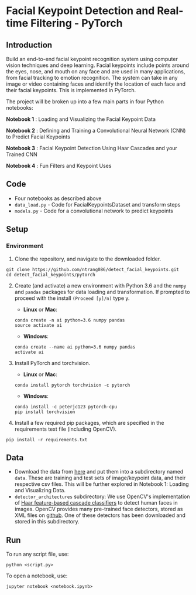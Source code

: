 # Facial Keypoint Detection and Real-time Filtering - PyTorch

## Introduction

Build an end-to-end facial keypoint recognition system using computer vision techniques and deep learning. Facial keypoints include points around the eyes, nose, and mouth on any face and are used in many applications, from facial tracking to emotion recognition. The system can take in any image or video containing faces and identify the location of each face and their facial keypoints. This is implemented in PyTorch.

The project will be broken up into a few main parts in four Python notebooks:

__Notebook 1__ : Loading and Visualizing the Facial Keypoint Data

__Notebook 2__ : Defining and Training a Convolutional Neural Network (CNN) to Predict Facial Keypoints

__Notebook 3__ : Facial Keypoint Detection Using Haar Cascades and your Trained CNN

__Notebook 4__ : Fun Filters and Keypoint Uses

## Code

* Four notebooks as described above
* `data_load.py` - Code for FacialKeypointsDataset and transform steps
* `models.py` - Code for a convolutional network to predict keypoints

## Setup

### Environment

1. Clone the repository, and navigate to the downloaded folder.

```
git clone https://github.com/ntrang086/detect_facial_keypoints.git
cd detect_facial_keypoints/pytorch
```

2. Create (and activate) a new environment with Python 3.6 and the `numpy` and `pandas` packages for data loading and transformation. If prompted to proceed with the install `(Proceed [y]/n)` type y.

	- __Linux__ or __Mac__: 
	```
	conda create -n ai python=3.6 numpy pandas
	source activate ai
	```
	- __Windows__: 
	```
	conda create --name ai python=3.6 numpy pandas
	activate ai
	```
	
3. Install PyTorch and torchvision.
	
	- __Linux__ or __Mac__: 
	```
	conda install pytorch torchvision -c pytorch 
	```
	- __Windows__: 
	```
	conda install -c peterjc123 pytorch-cpu
	pip install torchvision
	```

6. Install a few required pip packages, which are specified in the requirements text file (including OpenCV).
```
pip install -r requirements.txt
```

## Data

* Download the data from [here](https://github.com/udacity/P1_Facial_Keypoints/tree/master/data) and put them into a subdirectory named `data`. These are training and test sets of image/keypoint data, and their respective csv files. This will be further explored in Notebook 1: Loading and Visualizing Data. 
* `detector_architectures` subdirectory: We use OpenCV's implementation of [Haar feature-based cascade classifiers]((http://docs.opencv.org/trunk/d7/d8b/tutorial_py_face_detection.html)) to detect human faces in images. OpenCV provides many pre-trained face detectors, stored as XML files on [github](https://github.com/opencv/opencv/tree/master/data/haarcascades). One of these detectors has been downloaded and stored in this subdirectory.

## Run

To run any script file, use:

`python <script.py>`

To open a notebook, use:

`jupyter notebook <notebook.ipynb>`
